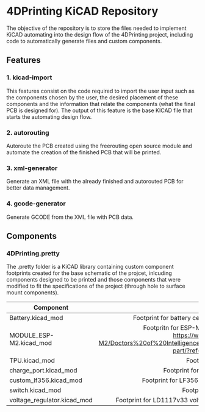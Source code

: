 # 4DPrinting KiCAD Repository
The objective of the repository is to store the files needed to implement KiCAD automating into the design flow of the 4DPrinting project, including code to automatically generate files and custom components.

## Features 
### 1. kicad-import
This features consist on the code required to import the user input such as the components chosen by the user, the desired placement of these components and the information that relate the components (what the final PCB is designed for). The output of this feature is the base KICAD file that starts the automating design flow.
### 2. autorouting
Autoroute the PCB created using the freerouting open source module and automate the creation of the finished PCB that will be printed.
### 3. xml-generator
Generate an XML file with the already finished and autorouted PCB for better data management.
### 4. gcode-generator
Generate GCODE from the XML file with PCB data.

## Components
### 4DPrinting.pretty
The .pretty folder is a KiCAD library containing custom component footprints created for the base schematic of the projcet, inlcuding components designed to be printed and those components that were modified to fit the specifications of the project (through hole to surface mount components). 

| Component      | Description |
| ------------- |:-------------:|
| Battery.kicad_mod      | Footprint for battery cell pack connected with flywires to +/- pads     |
| MODULE_ESP-M2.kicad_mod      | Footpritn for ESP-M2 wifi chip downloaded from SnapEDA: https://www.snapeda.com/parts/ESP-M2/Doctors%20of%20Intelligence%20%26%20Technology%20Co.%2C%20LTD/view-part/?ref=search&t=%20ESP-M2%20    |
| TPU.kicad_mod      | Footprint for printed unit TPU   |
| charge_port.kicad_mod      | Footprint for 3.5mm charging port for battery   |
| custom_lf356.kicad_mod      | Footprint for LF356 chip converted to surface mount device |
| switch.kicad_mod      | Footprint for push button switch |
| voltage_regulator.kicad_mod      | Footprint for LD1117v33 voltage regulator converted to surface mount device |
